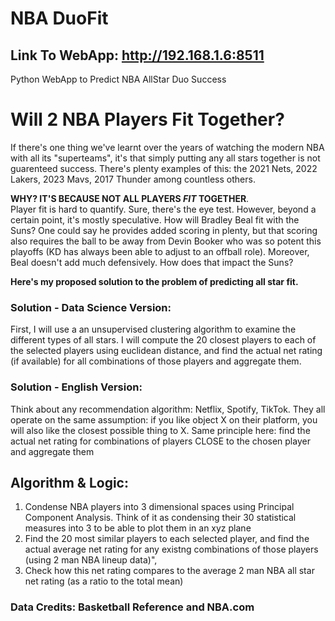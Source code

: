 # NBA DuoFit
## Link To WebApp: http://192.168.1.6:8511
Python WebApp to Predict NBA AllStar Duo Success

# Will 2 NBA Players Fit Together?
If there's one thing we've learnt over the years of watching the modern NBA with all its "superteams", it's that simply putting any all stars together is not guarenteed success. There's plenty examples of this: the 2021 Nets, 2022 Lakers, 2023 Mavs, 2017 Thunder among countless others. 

**WHY? IT'S BECAUSE NOT ALL PLAYERS _FIT_ TOGETHER**. \
Player fit is hard to quantify. Sure, there's the eye test. However, beyond a certain point, it's mostly speculative. How will Bradley Beal fit with the Suns? One could say he provides added scoring in plenty, but that scoring also requires the ball to be away from Devin Booker who was so potent this playoffs (KD has always been able to adjust to an offball role). Moreover, Beal doesn't add much defensively. How does that impact the Suns?

**Here's my proposed solution to the problem of predicting all star fit.**
### Solution  - Data Science Version:
First, I will use a an unsupervised clustering algorithm to examine the different types of all stars. I will compute the 20 closest players to each of the selected players using euclidean distance, and find the actual net rating (if available) for all combinations of those players and aggregate them.

### Solution - English Version: 
Think about any recommendation algorithm: Netflix, Spotify, TikTok. They all operate on the same assumption: if you like object X on their platform, you will also like the closest possible thing to X. Same principle here: find the actual net rating for combinations of players CLOSE to the chosen player and aggregate them

## Algorithm & Logic:
1. Condense NBA players into 3 dimensional spaces using Principal Component Analysis. Think of it as condensing their 30 statistical measures into 3 to be able to plot them in an xyz plane
2. Find the 20 most similar players to each selected player, and find the actual average net rating for any existng combinations of those players (using 2 man NBA lineup data)",
3. Check how this net rating compares to the average 2 man NBA all star net rating (as a ratio to the total mean)

### Data Credits: Basketball Reference and NBA.com
